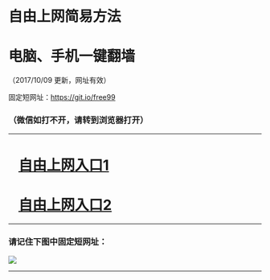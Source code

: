 ﻿# 自由上网简易方法

# 电脑、手机一键翻墙

（2017/10/09 更新，网址有效）

固定短网址：https://git.io/free99

### （微信如打不开，请转到浏览器打开）


***





# &nbsp;&nbsp; <a href="http://ft399018883.fwq-tz-1001.info/fwqtz01.html?t=100900124687 " target="_blank">自由上网入口1</a>
# &nbsp;&nbsp; <a href="http://ft148669874.fwq-tz-1002.info/fwqtz02.html?t=100900129830 " target="_blank">自由上网入口2</a>
***

### 请记住下图中固定短网址：

<img src="https://s3-us-west-2.amazonaws.com/fwq-1001/yjfq-20170905okok.png" /> 


***

